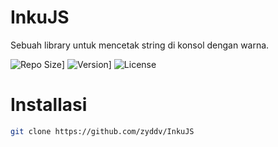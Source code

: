 # InkuJS
Sebuah library untuk mencetak string di konsol dengan warna.

![Repo Size](https://raw.githubusercontent.com/zyddv/Web-Assets-Storage/master/shashin/Size-InkuJS.svg)]
![Version](https://raw.githubusercontent.com/zyddv/Web-Assets-Storage/master/shashin/Stable-1.0.0.svg)]
![License](https://raw.githubusercontent.com/zyddv/Web-Assets-Storage/master/shashin/MIT_license.svg)

# Installasi
```sh
git clone https://github.com/zyddv/InkuJS
```
